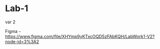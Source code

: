 # Lab-1
var 2

Figma - https://www.figma.com/file/XHYmp9yKTxcOQD5zFAbKQH/LabWork1-V2?node-id=3%3A2

